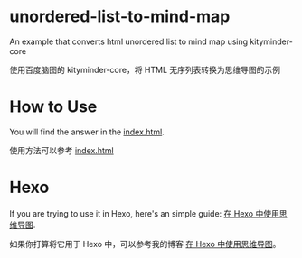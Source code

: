 # unordered-list-to-mind-map

An example that converts html unordered list to mind map using kityminder-core

使用百度脑图的 kityminder-core，将 HTML 无序列表转换为思维导图的示例

# How to Use

You will find the answer in the [index.html](https://github.com/HunterXuan/unordered-list-to-mind-map/blob/master/index.html).

使用方法可以参考 [index.html](https://github.com/HunterXuan/unordered-list-to-mind-map/blob/master/index.html)

# Hexo

If you are trying to use it in Hexo, here's an simple guide: [在 Hexo 中使用思维导图](https://hunterx.xyz/use-mindmap-in-hexo.html).

如果你打算将它用于 Hexo 中，可以参考我的博客 [在 Hexo 中使用思维导图](https://hunterx.xyz/use-mindmap-in-hexo.html)。
